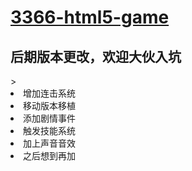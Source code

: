 # <a href="http://chencunfen.com/h5z/" target="_blank">3366-html5-game</a>
<h2>后期版本更改，欢迎大伙入坑</h2>>
<li>增加连击系统</li>
<li>移动版本移植</li>
<li>添加剧情事件</li>
<li>触发技能系统</li>
<li>加上声音音效</li>
<li>之后想到再加</li>